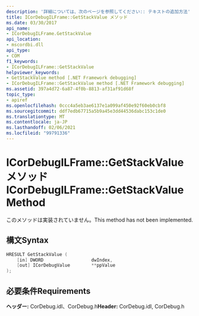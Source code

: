 ```yaml
---
description: '詳細については、次のページを参照してください:: テキストの追加方法'
title: ICorDebugILFrame::GetStackValue メソッド
ms.date: 03/30/2017
api_name:
- ICorDebugILFrame.GetStackValue
api_location:
- mscordbi.dll
api_type:
- COM
f1_keywords:
- ICorDebugILFrame::GetStackValue
helpviewer_keywords:
- GetStackValue method [.NET Framework debugging]
- ICorDebugILFrame::GetStackValue method [.NET Framework debugging]
ms.assetid: 397a4d72-6a87-4f0b-8813-af31af91d68f
topic_type:
- apiref
ms.openlocfilehash: 0ccc4a5eb3ae6137e1a099af450e92f60eb0cbf8
ms.sourcegitcommit: ddf7edb67715a5b9a45e3dd44536dabc153c1de0
ms.translationtype: MT
ms.contentlocale: ja-JP
ms.lasthandoff: 02/06/2021
ms.locfileid: "99791336"
---
```

# <a name="icordebugilframegetstackvalue-method"></a><span data-ttu-id="9b431-103">ICorDebugILFrame::GetStackValue メソッド</span><span class="sxs-lookup"><span data-stu-id="9b431-103">ICorDebugILFrame::GetStackValue Method</span></span>

<span data-ttu-id="9b431-104">このメソッドは実装されていません。</span><span class="sxs-lookup"><span data-stu-id="9b431-104">This method has not been implemented.</span></span>  
  
## <a name="syntax"></a><span data-ttu-id="9b431-105">構文</span><span class="sxs-lookup"><span data-stu-id="9b431-105">Syntax</span></span>  
  
```cpp  
HRESULT GetStackValue (  
    [in] DWORD                  dwIndex,  
    [out] ICorDebugValue        **ppValue  
);  
```  
  
## <a name="requirements"></a><span data-ttu-id="9b431-106">必要条件</span><span class="sxs-lookup"><span data-stu-id="9b431-106">Requirements</span></span>  

 <span data-ttu-id="9b431-107">**ヘッダー:** CorDebug.idl、CorDebug.h</span><span class="sxs-lookup"><span data-stu-id="9b431-107">**Header:** CorDebug.idl, CorDebug.h</span></span>
